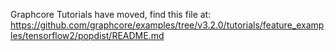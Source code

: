 Graphcore Tutorials have moved, find this file at:
https://github.com/graphcore/examples/tree/v3.2.0/tutorials/feature_examples/tensorflow2/popdist/README.md
